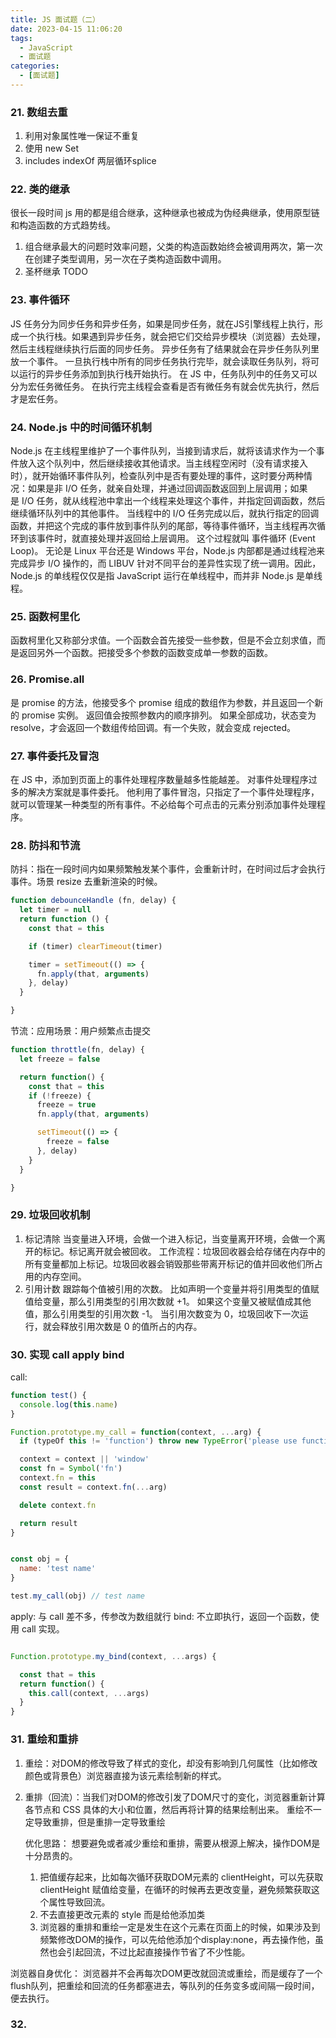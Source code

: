 ```yaml
---
title: JS 面试题（二）
date: 2023-04-15 11:06:20
tags:
  - JavaScript
  - 面试题
categories:
  - [面试题]
---
```


### 21. 数组去重
1. 利用对象属性唯一保证不重复
2. 使用 new Set
3. includes  indexOf 两层循环splice

### 22. 类的继承
很长一段时间 js 用的都是组合继承，这种继承也被成为伪经典继承，使用原型链和构造函数的方式趋势线。

1. 组合继承最大的问题时效率问题，父类的构造函数始终会被调用两次，第一次在创建子类型调用，另一次在子类构造函数中调用。
2. 圣杯继承
TODO

### 23. 事件循环
JS 任务分为同步任务和异步任务，如果是同步任务，就在JS引擎线程上执行，形成一个执行栈。如果遇到异步任务，就会把它们交给异步模块（浏览器）去处理，然后主线程继续执行后面的同步任务。
异步任务有了结果就会在异步任务队列里放一个事件。
一旦执行栈中所有的同步任务执行完毕，就会读取任务队列，将可以运行的异步任务添加到执行栈开始执行。
在 JS 中，任务队列中的任务又可以分为宏任务微任务。
在执行完主线程会查看是否有微任务有就会优先执行，然后才是宏任务。


### 24. Node.js 中的时间循环机制
Node.js 在主线程里维护了一个事件队列，当接到请求后，就将该请求作为一个事件放入这个队列中，然后继续接收其他请求。当主线程空闲时（没有请求接入时），就开始循环事件队列，检查队列中是否有要处理的事件，这时要分两种情况：如果是非 I/O 任务，就亲自处理，并通过回调函数返回到上层调用；如果是 I/O 任务，就从线程池中拿出一个线程来处理这个事件，并指定回调函数，然后继续循环队列中的其他事件。
当线程中的 I/O 任务完成以后，就执行指定的回调函数，并把这个完成的事件放到事件队列的尾部，等待事件循环，当主线程再次循环到该事件时，就直接处理并返回给上层调用。 这个过程就叫 事件循环 (Event Loop)。
无论是 Linux 平台还是 Windows 平台，Node.js 内部都是通过线程池来完成异步 I/O 操作的，而 LIBUV 针对不同平台的差异性实现了统一调用。因此，Node.js 的单线程仅仅是指 JavaScript 运行在单线程中，而并非 Node.js 是单线程。

### 25. 函数柯里化
函数柯里化又称部分求值。一个函数会首先接受一些参数，但是不会立刻求值，而是返回另外一个函数。把接受多个参数的函数变成单一参数的函数。

### 26. Promise.all
是 promise 的方法，他接受多个 promise 组成的数组作为参数，并且返回一个新的 promise 实例。
返回值会按照参数内的顺序排列。
如果全部成功，状态变为resolve，才会返回一个数组传给回调。有一个失败，就会变成 rejected。

### 27. 事件委托及冒泡
在 JS 中，添加到页面上的事件处理程序数量越多性能越差。
对事件处理程序过多的解决方案就是事件委托。
他利用了事件冒泡，只指定了一个事件处理程序，就可以管理某一种类型的所有事件。不必给每个可点击的元素分别添加事件处理程序。

### 28. 防抖和节流
防抖：指在一段时间内如果频繁触发某个事件，会重新计时，在时间过后才会执行事件。场景 resize 去重新渲染的时候。
```javascript
function debounceHandle (fn, delay) {
  let timer = null
  return function () {
    const that = this

    if (timer) clearTimeout(timer)

    timer = setTimeout(() => {
      fn.apply(that, arguments)
    }, delay)
  }

}
```
节流：应用场景：用户频繁点击提交
```javascript
function throttle(fn, delay) {
  let freeze = false

  return function() {
    const that = this
    if (!freeze) {
      freeze = true
      fn.apply(that, arguments)

      setTimeout(() => {
        freeze = false
      }, delay)
    }
  }

}
```

### 29. 垃圾回收机制
1. 标记清除
   当变量进入环境，会做一个进入标记，当变量离开环境，会做一个离开的标记。标记离开就会被回收。
   工作流程：垃圾回收器会给存储在内存中的所有变量都加上标记。垃圾回收器会销毁那些带离开标记的值并回收他们所占用的内存空间。
2. 引用计数
   跟踪每个值被引用的次数。
   比如声明一个变量并将引用类型的值赋值给变量，那么引用类型的引用次数就 +1。
   如果这个变量又被赋值成其他值，那么引用类型的引用次数 -1。
   当引用次数变为 0，垃圾回收下一次运行，就会释放引用次数是 0 的值所占的内存。

### 30. 实现 call apply bind
call:
```javaScript
function test() {
  console.log(this.name)
}

Function.prototype.my_call = function(context, ...arg) {
  if (typeOf this != 'function') throw new TypeError('please use function')

  context = context || 'window'
  const fn = Symbol('fn')
  context.fn = this
  const result = context.fn(...arg)

  delete context.fn

  return result
}


const obj = {
  name: 'test name'
}

test.my_call(obj) // test name

```
apply: 与 call 差不多，传参改为数组就行
bind: 不立即执行，返回一个函数，使用 call 实现。
```javaScript

Function.prototype.my_bind(context, ...args) {

  const that = this
  return function() {
    this.call(context, ...args)
  }
}

```

### 31. 重绘和重排
1. 重绘：对DOM的修改导致了样式的变化，却没有影响到几何属性（比如修改颜色或背景色）浏览器直接为该元素绘制新的样式。
2. 重排（回流）：当我们对DOM的修改引发了DOM尺寸的变化，浏览器重新计算各节点和 CSS 具体的大小和位置，然后再将计算的结果绘制出来。
   重绘不一定导致重排，但是重排一定导致重绘
   
   优化思路：
   想要避免或者减少重绘和重排，需要从根源上解决，操作DOM是十分昂贵的。
   1. 把值缓存起来，比如每次循环获取DOM元素的 clientHeight，可以先获取 clientHeight 赋值给变量，在循环的时候再去更改变量，避免频繁获取这个属性导致回流。
   2. 不去直接更改元素的 style 而是给他添加类
   3. 浏览器的重排和重绘一定是发生在这个元素在页面上的时候，如果涉及到频繁修改DOM的操作，可以先给他添加个display:none，再去操作他，虽然也会引起回流，不过比起直接操作节省了不少性能。

  浏览器自身优化：
  浏览器并不会再每次DOM更改就回流或重绘，而是缓存了一个flush队列，把重绘和回流的任务都塞进去，等队列的任务变多或间隔一段时间，便去执行。
### 32. 
